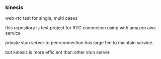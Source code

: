 ### kinesis
web-rtc  test for single, multi cases 

this repository is test project for RTC connection using with amazon aws service

private stun server to peerconnection has large fee to maintain service.

but kinesis is more efficient than other stun server.
